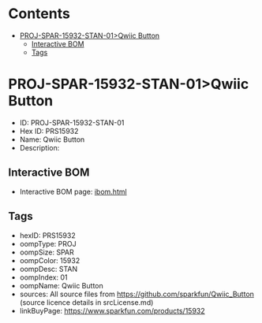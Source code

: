 



Contents
========

* [PROJ-SPAR-15932-STAN-01>Qwiic Button](#proj-spar-15932-stan-01qwiic-button)
	* [Interactive BOM](#interactive-bom)
	* [Tags](#tags)

# PROJ-SPAR-15932-STAN-01>Qwiic Button

- ID: PROJ-SPAR-15932-STAN-01
- Hex ID: PRS15932
- Name: Qwiic Button
- Description: 

## Interactive BOM

- Interactive BOM page: [ibom.html](kicad/bom/ibom.html)

## Tags

- hexID: PRS15932
- oompType: PROJ
- oompSize: SPAR
- oompColor: 15932
- oompDesc: STAN
- oompIndex: 01
- oompName: Qwiic Button
- sources: All source files from https://github.com/sparkfun/Qwiic_Button (source licence details in srcLicense.md)
- linkBuyPage: https://www.sparkfun.com/products/15932
